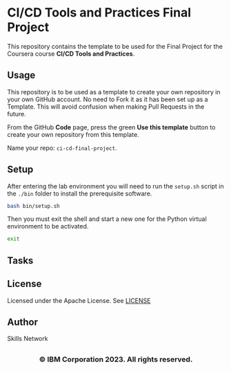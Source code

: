 # CI/CD Tools and Practices Final Project

This repository contains the template to be used for the Final Project for the Coursera course **CI/CD Tools and Practices**.

## Usage

This repository is to be used as a template to create your own repository in your own GitHub account. No need to Fork it as it has been set up as a Template. This will avoid confusion when making Pull Requests in the future.

From the GitHub **Code** page, press the green **Use this template** button to create your own repository from this template.

Name your repo: `ci-cd-final-project`.

## Setup

After entering the lab environment you will need to run the `setup.sh` script in the `./bin` folder to install the prerequisite software.

```bash
bash bin/setup.sh
```

Then you must exit the shell and start a new one for the Python virtual environment to be activated.

```bash
exit
```

## Tasks


## License

Licensed under the Apache License. See [LICENSE](/LICENSE)

## Author

Skills Network

## <h3 align="center"> © IBM Corporation 2023. All rights reserved. <h3/>

